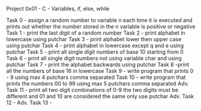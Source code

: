Project 0x01 - C - Variables, if, else, while

Task 0 - assign a random number to variable n each time it is executed and prints out whether the number stored in the n variable is positive or negative
Task 1 - print the last digit of a random number
Task 2 - print alphabet in lowercase using putchar
Task 3 - print alphabet lower then upper case using putchar
Task 4 - print alphabet in lowercase except q and e using putchar
Task 5 - print all single digit numbers of base 10 starting from 0
Task 6 - print all single digit numbers not using variable char and using putchar
Task 7 - print the alphabet backwards using putchar
Task 8 -print all the numbers of base 16 in lowercase 
Task 9 - write program that prints 0 - 9 using max 4 putchars comma separated
Task 10 - write program that prints the numbers 00 to 99 using max 5 putchars comma separated
Adv. Task 11 - print all two digit combinations of 0-9 the two digits must be different and 01 and 10 are considered the same only use putchar
Adv. Task 12 -
Adv. Task 13 - 